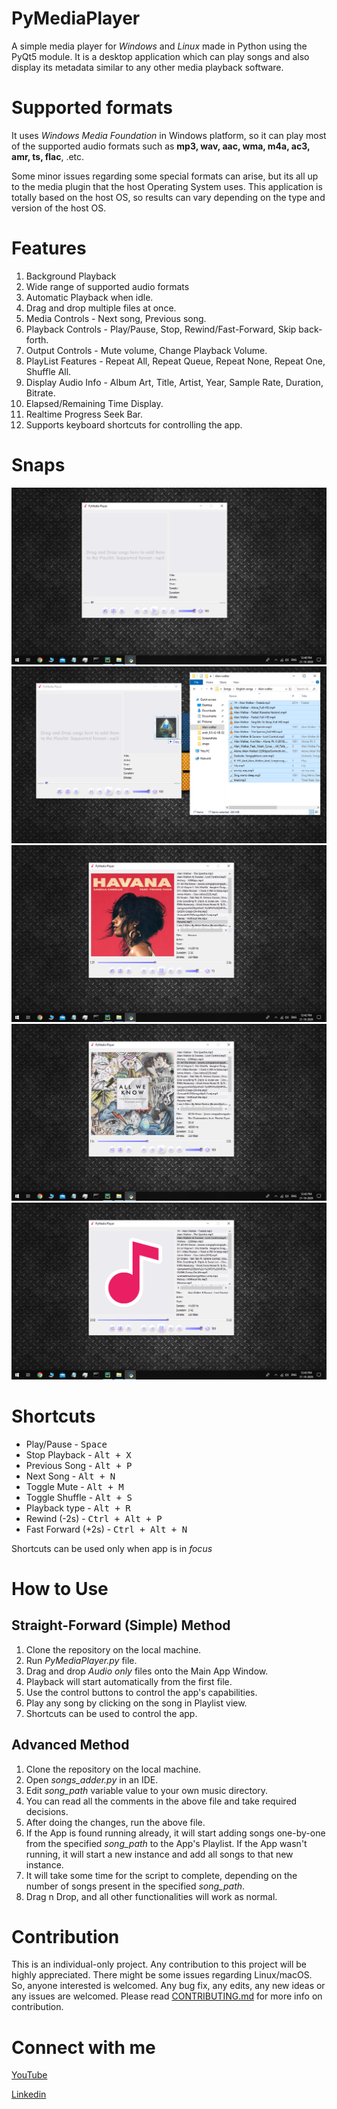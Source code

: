 # PyMediaPlayer
A simple media player for *Windows* and *Linux* made in Python using the PyQt5 module. It is a desktop application which can play songs and also display its metadata similar to any other media playback software.

# Supported formats
It uses *Windows Media Foundation* in Windows platform, so it can play most of the supported audio formats such as **mp3, wav, aac, wma, m4a, ac3, amr, ts, flac**, .etc.

Some minor issues regarding some special formats can arise, but its all up to the media plugin that the host Operating System uses. This application is totally based on the host OS, so results can vary depending on the type and version of the host OS. 


# Features
1. Background Playback
2. Wide range of supported audio formats
3. Automatic Playback when idle.
4. Drag and drop multiple files at once.
5. Media Controls - Next song, Previous song.
6. Playback Controls - Play/Pause, Stop, Rewind/Fast-Forward, Skip back-forth.
7. Output Controls - Mute volume, Change Playback Volume.
8. PlayList Features - Repeat All, Repeat Queue, Repeat None, Repeat One, Shuffle All.
9. Display Audio Info - Album Art, Title, Artist, Year, Sample Rate, Duration, Bitrate.
10. Elapsed/Remaining Time Display.
11. Realtime Progress Seek Bar.
12. Supports keyboard shortcuts for controlling the app.



# Snaps
![](snaps/empty.png)
![](snaps/drag-and-drop.png)
![](snaps/playing-song-default-settings.png)
![](snaps/paused.png)
![](snaps/muted.png)


# Shortcuts
* Play/Pause - <kbd>Space</kbd>
* Stop Playback - <kbd>Alt + X</kbd>
* Previous Song - <kbd>Alt + P</kbd>
* Next Song - <kbd>Alt + N</kbd>
* Toggle Mute - <kbd>Alt + M</kbd>   
* Toggle Shuffle - <kbd>Alt + S</kbd>   
* Playback type - <kbd>Alt + R</kbd>   
* Rewind (-2s) - <kbd>Ctrl + Alt + P</kbd>
* Fast Forward (+2s) - <kbd>Ctrl + Alt + N</kbd>

Shortcuts can be used only when app is in *focus*



# How to Use
## Straight-Forward (Simple) Method
1. Clone the repository on the local machine.
2. Run *PyMediaPlayer.py* file.
3. Drag and drop *Audio only* files onto the Main App Window.
4. Playback will start automatically from the first file.
5. Use the control buttons to control the app's capabilities.
6. Play any song by clicking on the song in Playlist view.
7. Shortcuts can be used to control the app.

## Advanced Method
1. Clone the repository on the local machine.
2. Open *songs_adder.py* in an IDE.
3. Edit *song_path* variable value to your own music directory.
4. You can read all the comments in the above file and take required decisions.
5. After doing the changes, run the above file.
6. If the App is found running already, it will start adding songs one-by-one from the specified *song_path* to the App's Playlist. If the App wasn't running, it will start a new instance and add all songs to that new instance.
7. It will take some time for the script to complete, depending on the number of songs present in the specified *song_path*.
8. Drag n Drop, and all other functionalities will work as normal.


# Contribution
This is an individual-only project.
Any contribution to this project will be highly appreciated.
There might be some issues regarding Linux/macOS. So, anyone interested is welcomed.
Any bug fix, any edits, any new ideas or any issues are welcomed.
Please read [CONTRIBUTING.md](CONTRIBUTING.md) for more info on contribution.


# Connect with me
[YouTube](https://www.youtube.com/c/EverythingComputerized)

[Linkedin](https://www.linkedin.com/in/chiku1022/)
